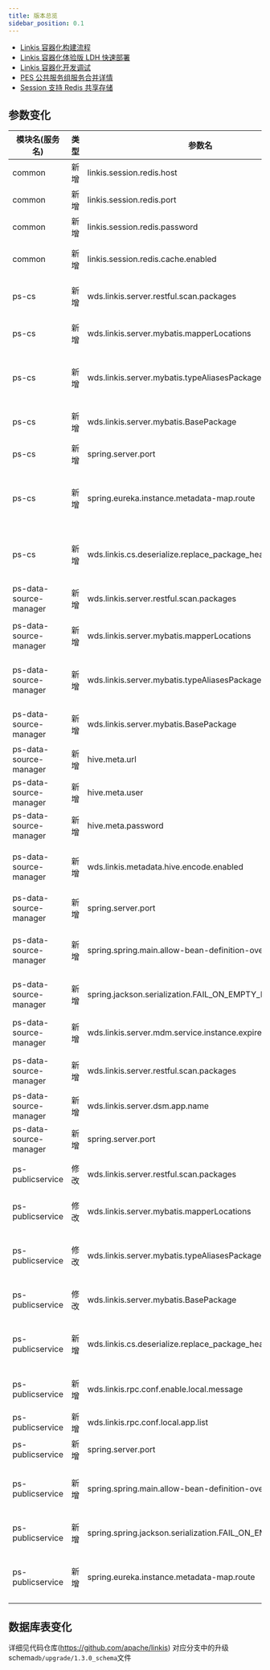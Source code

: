 ```yaml
---
title: 版本总览
sidebar_position: 0.1
--- 
```

- [Linkis 容器化构建流程](/development/build-docker.md)
- [Linkis 容器化体验版 LDH 快速部署](/deployment/deploy-to-kubernetes.md)
- [Linkis 容器化开发调试](/development/debug-with-helm-charts.md)
- [PES 公共服务组服务合并详情](/blog/2022/10/09/linkis-service-merge)
- [Session 支持 Redis 共享存储](/user-guide/sso-with-redis.md)


## 参数变化 

| 模块名(服务名)| 类型  |     参数名                                                | 默认值             | 描述                                                    |
| ----------- | ----- | -------------------------------------------------------- | ---------------- | ------------------------------------------------------- |
| common | 新增 |linkis.session.redis.host| 127.0.0.1 | redis连接地址 |
| common | 新增 |linkis.session.redis.port| 6379 | redis连接端口 |
| common | 新增 |linkis.session.redis.password| test123 | redis连接密码 |
| common | 新增 |linkis.session.redis.cache.enabled| false | redis sso 开关 |
| ps-cs | 新增 | wds.linkis.server.restful.scan.packages | org.apache.linkis.cs.server.restful | restful包扫描路径 |
| ps-cs | 新增 | wds.linkis.server.mybatis.mapperLocations | classpath*:org/apache/linkis/cs/persistence/dao/impl/*.xml | mapper扫描路径 |
| ps-cs | 新增 | wds.linkis.server.mybatis.typeAliasesPackage | org.apache.linkis.cs.persistence.entity | 数据表映射实体类包路径 |
| ps-cs | 新增 | wds.linkis.server.mybatis.BasePackage | org.apache.linkis.cs.persistence.dao | Mybatis 包扫描路径 |
| ps-cs | 新增 | spring.server.port | 9108 | 服务端口 |
| ps-cs | 新增 | spring.eureka.instance.metadata-map.route | cs_1_dev | ps-cs路由前缀(必须以cs_打头) |
| ps-cs | 新增 | wds.linkis.cs.deserialize.replace_package_header.enable |  false | 反序列化时是否替换包头部 |
| ps-data-source-manager | 新增 | wds.linkis.server.restful.scan.packages | org.apache.linkis.datasourcemanager.core.restful | restful包扫描路径 |
| ps-data-source-manager | 新增 | wds.linkis.server.mybatis.mapperLocations | classpath:org/apache/linkis/datasourcemanager/core/dao/mapper/*.xml | mapper扫描路径 |
| ps-data-source-manager | 新增 | wds.linkis.server.mybatis.typeAliasesPackage | org.apache.linkis.datasourcemanager.common.domain,org.apache.linkis.datasourcemanager.core.vo | 数据表映射实体类包路径 |
| ps-data-source-manager | 新增 | wds.linkis.server.mybatis.BasePackage | org.apache.linkis.datasourcemanager.core.dao | Mybatis 包扫描路径 |
| ps-data-source-manager | 新增 | hive.meta.url | None | hive连接地址 |
| ps-data-source-manager | 新增 | hive.meta.user | None | hive连接用户 |
| ps-data-source-manager | 新增 | hive.meta.password | None | hive连接密码 |
| ps-data-source-manager | 新增 | wds.linkis.metadata.hive.encode.enabled | false | 是否启用BASE64编解码 |
| ps-data-source-manager | 新增 | spring.server.port | 9109 | 服务端口 |
| ps-data-source-manager | 新增 | spring.spring.main.allow-bean-definition-overriding | true | 是否允许Bean定义覆盖 |
| ps-data-source-manager | 新增 | spring.jackson.serialization.FAIL_ON_EMPTY_BEANS | false | 是否允许空beans |
| ps-data-source-manager | 新增 | wds.linkis.server.mdm.service.instance.expire-in-seconds | 1800 | 服务实例过期时间 |
| ps-data-source-manager | 新增 | wds.linkis.server.restful.scan.packages | org.apache.linkis.metadata.query.server.restful | restful包扫描路径 |
| ps-data-source-manager | 新增 | wds.linkis.server.dsm.app.name | linkis-ps-data-source-manager | 服务名称 |
| ps-data-source-manager | 新增 | spring.server.port | 9110 | 服务端口 |
| ps-publicservice | 修改 | wds.linkis.server.restful.scan.packages | org.apache.linkis.cs.server.restful,org.apache.linkis.datasourcemanager.core.restful,org.apache.linkis.metadata.query.server.restful,org.apache.linkis.jobhistory.restful,org.apache.linkis.variable.restful,org.apache.linkis.configuration.restful,org.apache.linkis.udf.api,org.apache.linkis.filesystem.restful,org.apache.linkis.filesystem.restful,org.apache.linkis.instance.label.restful,org.apache.linkis.metadata.restful.api,org.apache.linkis.cs.server.restful,org.apache.linkis.bml.restful,org.apache.linkis.errorcode.server.restful | restful包扫描路径 |
|ps-publicservice|修改|wds.linkis.server.mybatis.mapperLocations|classpath*:org/apache/linkis/cs/persistence/dao/impl/*.xml,classpath:org/apache/linkis/datasourcemanager/core/dao/mapper/*.xml,classpath:org/apache/linkis/jobhistory/dao/impl/*.xml,classpath:org/apache/linkis/variable/dao/impl/*.xml,classpath:org/apache/linkis/configuration/dao/impl/*.xml,classpath:org/apache/linkis/udf/dao/impl/*.xml,classpath:org/apache/linkis/instance/label/dao/impl/*.xml,classpath:org/apache/linkis/metadata/hive/dao/impl/*.xml,org/apache/linkis/metadata/dao/impl/*.xml,classpath:org/apache/linkis/bml/dao/impl/*.xml|mapper扫描路径|
|ps-publicservice|修改|wds.linkis.server.mybatis.typeAliasesPackage|org.apache.linkis.cs.persistence.entity,org.apache.linkis.datasourcemanager.common.domain,org.apache.linkis.datasourcemanager.core.vo,org.apache.linkis.configuration.entity,org.apache.linkis.jobhistory.entity,org.apache.linkis.udf.entity,org.apache.linkis.variable.entity,org.apache.linkis.instance.label.entity,org.apache.linkis.manager.entity,org.apache.linkis.metadata.domain,org.apache.linkis.bml.entity| 数据表映射实体类包路径 |
|ps-publicservice|修改|wds.linkis.server.mybatis.BasePackage|org.apache.linkis.cs.persistence.dao,org.apache.linkis.datasourcemanager.core.dao,org.apache.linkis.jobhistory.dao,org.apache.linkis.variable.dao,org.apache.linkis.configuration.dao,org.apache.linkis.udf.dao,org.apache.linkis.instance.label.dao,org.apache.linkis.metadata.hive.dao,org.apache.linkis.metadata.dao,org.apache.linkis.bml.dao,org.apache.linkis.errorcode.server.dao,org.apache.linkis.publicservice.common.lock.dao|  Mybatis 包扫描路径 |
| ps-publicservice | 新增 | wds.linkis.cs.deserialize.replace_package_header.enable | false | 反序列化时是否替换包头部 |
| ps-publicservice | 新增 | wds.linkis.rpc.conf.enable.local.message | true | 是否启用本地消息 |
| ps-publicservice | 新增 | wds.linkis.rpc.conf.local.app.list | linkis-ps-publicservice | 本地应用列表 |
| ps-publicservice | 新增 | spring.server.port | 9105 | 服务端口 |
| ps-publicservice | 新增 | spring.spring.main.allow-bean-definition-overriding | true | 是否允许Bean定义覆盖 |
| ps-publicservice | 新增 | spring.spring.jackson.serialization.FAIL_ON_EMPTY_BEANS | false | 是否允许空beans |
| ps-publicservice | 新增 | spring.eureka.instance.metadata-map.route | cs_1_dev | 路由前缀(必须以cs_打头 |


## 数据库表变化 
详细见代码仓库(https://github.com/apache/linkis) 对应分支中的升级schema`db/upgrade/1.3.0_schema`文件
